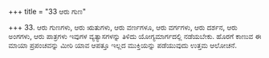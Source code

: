 +++
title = "33 ಆರು ಗುಣ"

+++
33. ಆರು ಗುಣಗಳು, ಆರು ಋತುಗಳು, ಆರು ವರ್ಣಗಳೂ, ಆರು ವರ್ಗಗಳು, ಆರು ದರ್ಶನ, ಆರು ಅಂಗಗಳು, ಆರು ಪಾತ್ರಗಳು ಇವುಗಳ ವ್ಯತ್ಯಾಸಗಳನ್ನು ತಿಳಿದು ಯೋಗ್ಯಮಾರ್ಗದಲ್ಲಿ ನಡೆಯಬೇಕು. ಹೊರಗೆ ಕಾಣುವ ಈ ಮಾಯಾ ಪ್ರಪಂಚವನ್ನು ಮೀರಿ ಯಾವ ಆಪತ್ತೂ ಇಲ್ಲದ ಮುಕ್ತಿಯನ್ನು ಪಡೆಯುವುದು ಉತ್ತಮ ಆಲೋಚನೆ.